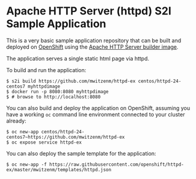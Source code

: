# Apache HTTP Server (httpd) S2I Sample Application

This is a very basic sample application repository that can be built and deployed
on [OpenShift](https://www.openshift.com) using the [Apache HTTP Server builder image](https://github.com/sclorg/httpd-container).

The application serves a single static html page via httpd.

To build and run the application:

```
$ s2i build https://github.com/mwitzenm/httpd-ex centos/httpd-24-centos7 myhttpdimage
$ docker run -p 8080:8080 myhttpdimage
$ # browse to http://localhost:8080
```

You can also build and deploy the application on OpenShift, assuming you have a
working `oc` command line environment connected to your cluster already:

```
$ oc new-app centos/httpd-24-centos7~https://github.com/mwitzenm/httpd-ex
$ oc expose service httpd-ex
```

You can also deploy the sample template for the application:

`$ oc new-app -f https://raw.githubusercontent.com/openshift/httpd-ex/master/mwitzenm/templates/httpd.json`
